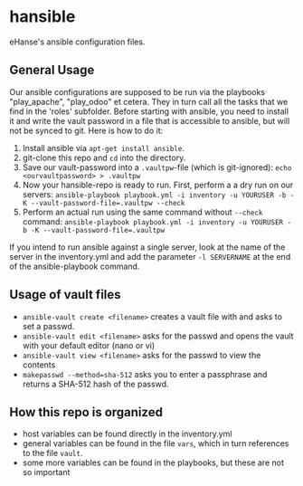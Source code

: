 # hansible
eHanse's ansible configuration files.

## General Usage
Our ansible configurations are supposed to be run via the playbooks "play_apache", "play_odoo" et cetera. They in turn call all the tasks that we find in the 'roles' subfolder. Before starting with ansible, you need to install it and write the vault password in a file that is accessible to ansible, but will not be synced to git. Here is how to do it: 

1. Install ansible via `apt-get install ansible`.
2. git-clone this repo and `cd` into the directory.
3. Save our vault-password into a `.vaultpw`-file (which is git-ignored): `echo <ourvaultpassword> > .vaultpw `
4. Now your hansible-repo is ready to run. First, perform a a dry run on our servers: ` ansible-playbook playbook.yml -i inventory -u YOURUSER -b -K --vault-password-file=.vaultpw --check `
5. Perform an actual run using the same command without `--check` command: `
ansible-playbook playbook.yml -i inventory -u YOURUSER -b -K --vault-password-file=.vaultpw `

If you intend to run ansible against a single server, look at the name of the server in the inventory.yml and add the parameter `-l SERVERNAME` at the end of the ansible-playbook command.

## Usage of vault files
* `ansible-vault create <filename>` creates a vault file with <filename> and asks to set a passwd.
* `ansible-vault edit <filename>` asks for the passwd and opens the vault with your default editor (nano or vi)
* `ansible-vault view <filename>` asks for the passwd to view the contents
* `makepasswd --method=sha-512` asks you to enter a passphrase and returns a SHA-512 hash of the passwd.

## How this repo is organized
* host variables can be found directly in the inventory.yml
* general variables can be found in the file `vars`, which in turn references to the file `vault`.
* some more variables can be found in the playbooks, but these are not so important
 

